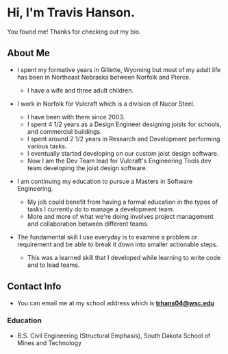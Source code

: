 # Hi, I'm Travis Hanson.
You found me! Thanks for checking out my bio.

## About Me

- I spent my formative years in Gillette, Wyoming but most of my adult life has been in Northeast Nebraska between Norfolk and Pierce.
    - I have a wife and three adult children.

- I work in Norfolk for Vulcraft which is a division of Nucor Steel.
    - I have been with them since 2003.
    - I spent 4 1/2 years as a Design Engineer designing joists for schools, and commercial buildings.
    - I spent around 2 1/2 years in Research and Development performing various tasks.
    - I eventually started developing on our custom joist design software.
    - Now I am the Dev Team lead for Vulcraft's Engineering Tools dev team developing the joist design software.

- I am continuing my education to pursue a Masters in Software Engineering.
    - My job could benefit from having a formal education in the types of tasks I currently do to manage a development team.
    - More and more of what we're doing involves project management and collaboration between different teams.

- The fundamental skill I use everyday is to examine a problem or requirement and be able to break it down into smaller actionable steps.
    - This was a learned skill that I developed while learning to write code and to lead teams.

## Contact Info

- You can email me at my school address which is **trhans04@wsc.edu**

### Education

- B.S. Civil Engineering (Structural Emphasis), South Dakota School of Mines and Technology
